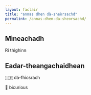 ```yaml
---
layout: faclair
title: "annas dhen dà-sheòrsachd"
permalink: /annas-dhen-da-sheorsachd/
---
```


## Mìneachadh

Ri thighinn

## Eadar-theangachaidhean

&#x1f1ee;&#x1f1ea; dá-fhiosrach

&#x1f3f4;&#xe0067;&#xe0062;&#xe0065;&#xe006e;&#xe0067;&#xe007f; bicurious